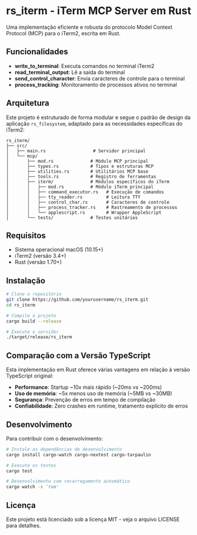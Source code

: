 # rs_iterm - iTerm MCP Server em Rust

Uma implementação eficiente e robusta do protocolo Model Context Protocol (MCP) para o iTerm2, escrita em Rust.

## Funcionalidades

- **write_to_terminal**: Executa comandos no terminal iTerm2
- **read_terminal_output**: Lê a saída do terminal 
- **send_control_character**: Envia caracteres de controle para o terminal
- **process_tracking**: Monitoramento de processos ativos no terminal

## Arquitetura

Este projeto é estruturado de forma modular e segue o padrão de design da aplicação `rs_filesystem`, adaptado para as necessidades específicas do iTerm2:

```
rs_iterm/
├── src/
│   ├── main.rs                  # Servidor principal
│   └── mcp/
│       ├── mod.rs              # Módulo MCP principal
│       ├── types.rs            # Tipos e estruturas MCP
│       ├── utilities.rs        # Utilitários MCP base
│       ├── tools.rs            # Registro de ferramentas
│       ├── iterm/              # Módulos específicos do iTerm
│       │   ├── mod.rs          # Módulo iTerm principal
│       │   ├── command_executor.rs   # Execução de comandos
│       │   ├── tty_reader.rs         # Leitura TTY
│       │   ├── control_char.rs       # Caracteres de controle
│       │   ├── process_tracker.rs    # Rastreamento de processos
│       │   └── applescript.rs        # Wrapper AppleScript
│       └── tests/              # Testes unitários
```

## Requisitos

- Sistema operacional macOS (10.15+)
- iTerm2 (versão 3.4+)
- Rust (versão 1.70+)

## Instalação

```bash
# Clone o repositório
git clone https://github.com/yourusername/rs_iterm.git
cd rs_iterm

# Compile o projeto
cargo build --release

# Execute o servidor
./target/release/rs_iterm
```

## Comparação com a Versão TypeScript

Esta implementação em Rust oferece várias vantagens em relação à versão TypeScript original:

- **Performance**: Startup ~10x mais rápido (~20ms vs ~200ms)
- **Uso de memória**: ~5x menos uso de memória (~5MB vs ~30MB)
- **Segurança**: Prevenção de erros em tempo de compilação
- **Confiabilidade**: Zero crashes em runtime, tratamento explícito de erros

## Desenvolvimento

Para contribuir com o desenvolvimento:

```bash
# Instale as dependências de desenvolvimento
cargo install cargo-watch cargo-nextest cargo-tarpaulin

# Execute os testes
cargo test

# Desenvolvimento com recarregamento automático
cargo watch -x 'run'
```

## Licença

Este projeto está licenciado sob a licença MIT - veja o arquivo LICENSE para detalhes.
